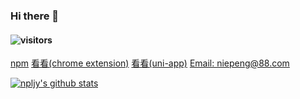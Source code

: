 ### Hi there 👋
#### ![visitors](https://visitor-badge.glitch.me/badge?page_id=npljy.npljy)

<div class="links">
  <a href="https://www.npmjs.com/~niepeng?utm_source=xuehuayu.cn" target="_blank">npm</a>
  <a href="https://chrome.google.com/webstore/detail/%E7%9C%8B%E7%9C%8B/pegiockicjmdnkjbnppeeakeogdkegac?hl=zh-CN&authuser=0" target="_blank">看看(chrome extension)</a>
  <a href="https://laonongmin.online/" target="_blank">看看(uni-app)</a>
  <a href="mailto:niepeng@88.com" target="_blank">Email: niepeng@88.com</a>
</div>

[![npljy's github stats](https://github-readme-stats.vercel.app/api?username=npljy)](https://github.com/npljy)
<!--
**npljy/npljy** is a ✨ _special_ ✨ repository because its `README.md` (this file) appears on your GitHub profile.

Here are some ideas to get you started:
[npm](https://www.npmjs.com/~niepeng?utm_source=xuehuayu.cn)
[看看(chrome extension)](https://chrome.google.com/webstore/detail/%E7%9C%8B%E7%9C%8B/pegiockicjmdnkjbnppeeakeogdkegac?hl=zh-CN&authuser=0)
[看看(uni-app)](https://laonongmin.online/)

[Email:niepeng@88.com](mailto:niepeng@88.com)
-->
<style>
.markdown-body p, .markdown-body .links,  {display: flex;}
</style>
